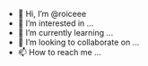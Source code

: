 - 👋 Hi, I’m @roiceee
- 👀 I’m interested in ...
- 🌱 I’m currently learning ...
- 💞️ I’m looking to collaborate on ...
- 📫 How to reach me ...

<!---
roiceee/roiceee is a ✨ special ✨ repository because its `README.md` (this file) appears on your GitHub profile.
You can click the Preview link to take a look at your changes.
--->
